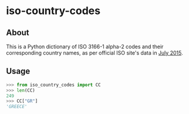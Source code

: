 iso-country-codes
=================

## About

This is a Python dictionary of ISO 3166-1 alpha-2 codes and their corresponding country names, as per official ISO site's data in [July 2015](https://web.archive.org/web/20150721184347/http://www.iso.org/iso/home/standards/country_codes/country_names_and_code_elements_txt-temp.htm).

## Usage

```python
>>> from iso_country_codes import CC
>>> len(CC)
249
>>> CC["GR"]
'GREECE'
```
